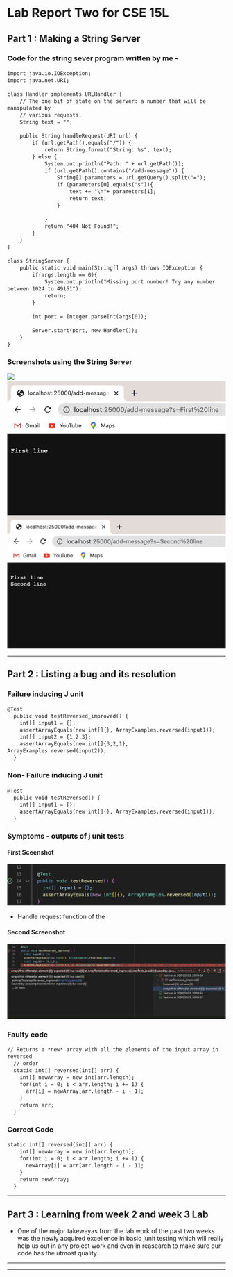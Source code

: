 # Lab Report Two for CSE 15L

## Part 1 : Making a String Server

### Code for the string sever program written by me -
```
import java.io.IOException;
import java.net.URI;

class Handler implements URLHandler {
    // The one bit of state on the server: a number that will be manipulated by
    // various requests.
    String text = "";

    public String handleRequest(URI url) {
        if (url.getPath().equals("/")) {
            return String.format("String: %s", text);
        } else {
            System.out.println("Path: " + url.getPath());
            if (url.getPath().contains("/add-message")) {
                String[] parameters = url.getQuery().split("=");
                if (parameters[0].equals("s")){
                    text += "\n"+ parameters[1];
                    return text;
                }
                
            }
            return "404 Not Found!";
        }
    }
}

class StringServer {
    public static void main(String[] args) throws IOException {
        if(args.length == 0){
            System.out.println("Missing port number! Try any number between 1024 to 49151");
            return;
        }

        int port = Integer.parseInt(args[0]);

        Server.start(port, new Handler());
    }
}

```
### Screenshots using the String Server 
![](TerminalWindow.png)
![](StringServer1.png)
![](StringServer2.png)

***

## Part 2 : Listing a bug and its resolution 

### Failure inducing J unit 
```
@Test
  public void testReversed_improved() {
    int[] input1 = {};
    assertArrayEquals(new int[]{}, ArrayExamples.reversed(input1));
    int[] input2 = {1,2,3};
    assertArrayEquals(new int[]{3,2,1}, ArrayExamples.reversed(input2));
  }
```

### Non- Failure inducing J unit 
```
@Test
  public void testReversed() {
    int[] input1 = {};
    assertArrayEquals(new int[]{}, ArrayExamples.reversed(input1));
  }
```

### Symptoms - outputs of j unit tests

#### First Sceenshot
![](Symptom1.png)
- Handle request function of the 

#### Second Screenshot
![](Symptom2.png)

### Faulty code 
```
// Returns a *new* array with all the elements of the input array in reversed
  // order
  static int[] reversed(int[] arr) {
    int[] newArray = new int[arr.length];
    for(int i = 0; i < arr.length; i += 1) {
      arr[i] = newArray[arr.length - i - 1];
    }
    return arr;
  }
 ```
### Correct Code
```
static int[] reversed(int[] arr) {
    int[] newArray = new int[arr.length];
    for(int i = 0; i < arr.length; i += 1) {
      newArray[i] = arr[arr.length - i - 1];
    }
    return newArray;
  }
 ```



***

## Part 3 : Learning from week 2 and week 3 Lab 
- One of the major takewayas from the lab work of the past two weeks was the newly acquired excellence in basic junit testing which will really help us out in any project work and even in reasearch to make sure our code has the utmost quality.

***
***
